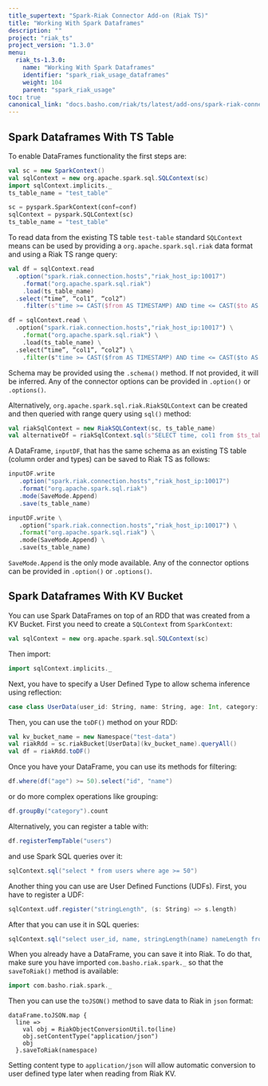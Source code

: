 ```yaml
---
title_supertext: "Spark-Riak Connector Add-on (Riak TS)"
title: "Working With Spark Dataframes"
description: ""
project: "riak_ts"
project_version: "1.3.0"
menu:
  riak_ts-1.3.0:
    name: "Working With Spark Dataframes"
    identifier: "spark_riak_usage_dataframes"
    weight: 104
    parent: "spark_riak_usage"
toc: true
canonical_link: "docs.basho.com/riak/ts/latest/add-ons/spark-riak-connector/usage/dataframes"
---
```


## Spark Dataframes With TS Table

To enable DataFrames functionality the first steps are: 

```scala
val sc = new SparkContext()
val sqlContext = new org.apache.spark.sql.SQLContext(sc)
import sqlContext.implicits._
ts_table_name = "test_table"
```

```python
sc = pyspark.SparkContext(conf=conf)
sqlContext = pyspark.SQLContext(sc)
ts_table_name = "test_table"
```

To read data from the existing TS table `test-table` standard `SQLContext` means can be used by providing a `org.apache.spark.sql.riak` data format and using a Riak TS range query: 

```scala
val df = sqlContext.read   
  .option("spark.riak.connection.hosts","riak_host_ip:10017")
    .format("org.apache.spark.sql.riak")
    .load(ts_table_name)
  .select(“time”, “col1”, “col2”)
    .filter(s"time >= CAST($from AS TIMESTAMP) AND time <= CAST($to AS TIMESTAMP) AND  col1= $value1")
```

```python
df = sqlContext.read \
  .option("spark.riak.connection.hosts","riak_host_ip:10017") \
    .format("org.apache.spark.sql.riak") \
    .load(ts_table_name) \
  .select(“time”, “col1”, “col2”) \
    .filter(s"time >= CAST($from AS TIMESTAMP) AND time <= CAST($to AS TIMESTAMP) AND  col1= $value1")
```

Schema may be provided using the `.schema()` method. If not provided, it will be inferred. Any of the connector options can be provided in `.option()` or `.options()`.

Alternatively, `org.apache.spark.sql.riak.RiakSQLContext` can be created and then queried with range query using `sql()` method:

```scala
val riakSqlContext = new RiakSQLContext(sc, ts_table_name)
val alternativeDf = riakSqlContext.sql(s"SELECT time, col1 from $ts_table_name WHERE time >= CAST($from AS TIMESTAMP) AND time <= CAST($to AS TIMESTAMP) AND  col1= $value1")
```

A DataFrame, `inputDF`, that has the same schema as an existing TS table (column order and types) can be saved to Riak TS as follows: 

```scala
inputDF.write
   .option("spark.riak.connection.hosts","riak_host_ip:10017")
   .format("org.apache.spark.sql.riak")
   .mode(SaveMode.Append)
   .save(ts_table_name)
```

```python
inputDF.write \
   .option("spark.riak.connection.hosts","riak_host_ip:10017") \
   .format("org.apache.spark.sql.riak") \
   .mode(SaveMode.Append) \
   .save(ts_table_name)
```

`SaveMode.Append` is the only mode available. Any of the connector options can be provided in `.option()` or `.options()`.

## Spark Dataframes With KV Bucket

You can use Spark DataFrames on top of an RDD that was created from a KV Bucket. First you need to create a `SQLContext` from `SparkContext`:

```scala
val sqlContext = new org.apache.spark.sql.SQLContext(sc)
```

Then import:

```scala    
import sqlContext.implicits._
```

Next, you have to specify a User Defined Type to allow schema inference using reflection:

```scala
case class UserData(user_id: String, name: String, age: Int, category: String)
```    

Then, you can use the `toDF()` method on your RDD:

```scala  
val kv_bucket_name = new Namespace("test-data")
val riakRdd = sc.riakBucket[UserData](kv_bucket_name).queryAll()
val df = riakRdd.toDF()
```

Once you have your DataFrame, you can use its methods for filtering:

```scala
df.where(df("age") >= 50).select("id", "name")
```

or do more complex operations like grouping:


```scala
df.groupBy("category").count
```

Alternatively, you can register a table with:

```scala
df.registerTempTable("users")
```

and use Spark SQL queries over it:


```scala
sqlContext.sql("select * from users where age >= 50")
```

Another thing you can use are User Defined Functions (UDFs). First, you have to register a UDF:

```scala
sqlContext.udf.register("stringLength", (s: String) => s.length)
```

After that you can use it in SQL queries: 

```scala
sqlContext.sql("select user_id, name, stringLength(name) nameLength from users order by nameLength")
```

When you already have a DataFrame, you can save it into Riak. To do that, make sure you have imported `com.basho.riak.spark._` so that the `saveToRiak()` method is available:

```scala
import com.basho.riak.spark._
```

Then you can use the `toJSON()` method to save data to Riak in `json` format:

```
dataFrame.toJSON.map {
  line =>
    val obj = RiakObjectConversionUtil.to(line)
    obj.setContentType("application/json")    
    obj
  }.saveToRiak(namespace)
```

Setting content type to `application/json` will allow automatic conversion to user defined type later when reading from Riak KV.
